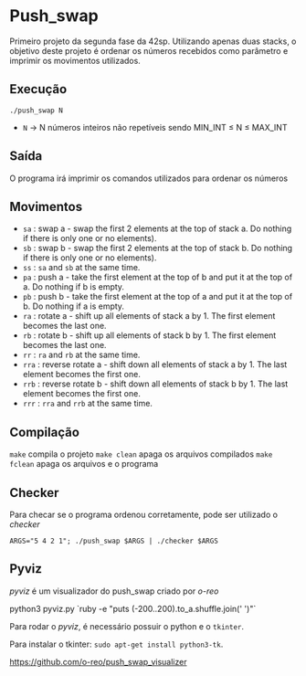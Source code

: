 # Push_swap

Primeiro projeto da segunda fase da 42sp. Utilizando apenas duas stacks, o objetivo deste projeto é ordenar os números recebidos como parâmetro e imprimir os movimentos utilizados.

## Execução

`./push_swap N`

- `N` -> N números inteiros não repetíveis sendo MIN_INT ≤ N ≤ MAX_INT

## Saída

O programa irá imprimir os comandos utilizados para ordenar os números

## Movimentos

- `sa` : swap a - swap the first 2 elements at the top of stack a. Do nothing if there is only one or no elements).
- `sb` : swap b - swap the first 2 elements at the top of stack b. Do nothing if there is only one or no elements).
- `ss` : `sa` and `sb` at the same time.
- `pa` : push a - take the first element at the top of b and put it at the top of a. Do
nothing if b is empty.
- `pb` : push b - take the first element at the top of a and put it at the top of b. Do
nothing if a is empty.
- `ra` : rotate a - shift up all elements of stack a by 1. The first element becomes
the last one.
- `rb` : rotate b - shift up all elements of stack b by 1. The first element becomes the last one.
- `rr` : `ra` and `rb` at the same time.
- `rra` : reverse rotate a - shift down all elements of stack a by 1. The last element becomes the first one.
- `rrb` : reverse rotate b - shift down all elements of stack b by 1. The last element becomes the first one.
- `rrr` : `rra` and `rrb` at the same time.

## Compilação

`make` compila o projeto
`make clean` apaga os arquivos compilados
`make fclean` apaga os arquivos e o programa

## Checker

Para checar se o programa ordenou corretamente, pode ser utilizado o *checker*

`ARGS="5 4 2 1"; ./push_swap $ARGS | ./checker $ARGS`

## Pyviz

*pyviz* é um visualizador do push_swap criado por *o-reo*

python3 pyviz.py \`ruby -e "puts (-200..200).to_a.shuffle.join(' ')"\`

Para rodar o *pyviz*, é necessário possuir o python e o `tkinter`.

Para instalar o tkinter: `sudo apt-get install python3-tk`.

https://github.com/o-reo/push_swap_visualizer
